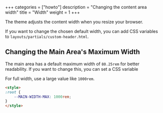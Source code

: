 +++
categories = ["howto"]
description = "Changing the content area width"
title = "Width"
weight = 1
+++

The theme adjusts the content width when you resize your browser.

If you want to change the chosen default width, you can add CSS variables to `layouts/partials/custom-header.html`.

## Changing the Main Area's Maximum Width

The main area has a default maximum width of `80.25rem` for better readability. If you want to change this, you can set a CSS variable

For full width, use a large value like `1000rem`.

````html {title="layouts/partials/custom-header.html"}
<style>
:root {
    --MAIN-WIDTH-MAX: 1000rem;
}
</style>
````
